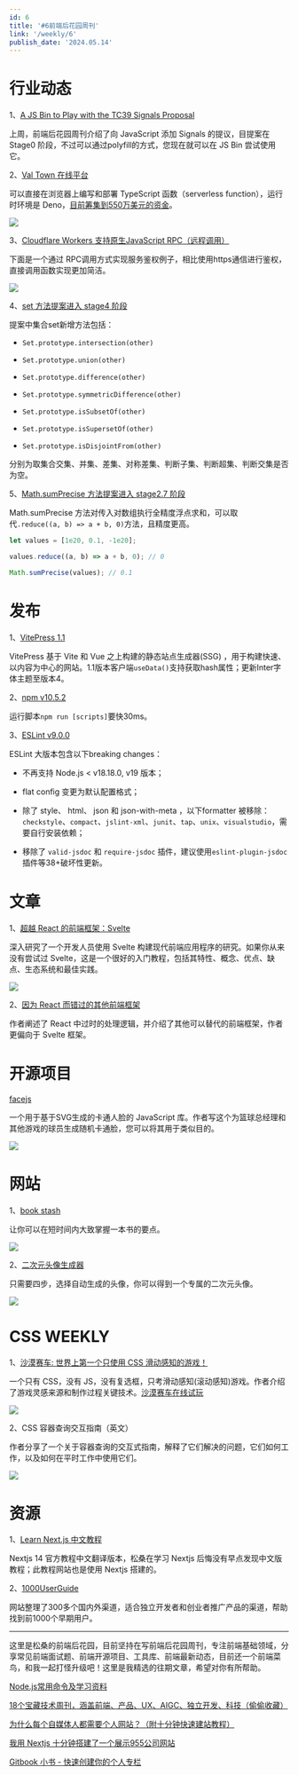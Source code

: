 ```yaml
---
id: 6
title: '#6前端后花园周刊'
link: '/weekly/6'
publish_date: '2024.05.14'
---
```

# 行业动态

1、[A JS Bin to Play with the TC39 Signals Proposal](https://jsbin.com/safoqap/6/edit?html) 

上周，前端后花园周刊介绍了向 JavaScript 添加 Signals 的提议，目提案在 Stage0 阶段，不过可以通过polyfill的方式，您现在就可以在 JS Bin 尝试使用它。

2、[Val Town 在线平台](https://www.val.town/)

可以直接在浏览器上编写和部署 TypeScript 函数（serverless function），运行时环境是 Deno，[目前筹集到550万美元的资金](https://blog.val.town/blog/seed/)。

![](https://s2.loli.net/2024/04/14/9XiK1krdgEQ3s2a.png)

3、[Cloudflare Workers 支持原生JavaScript RPC（远程调用） ](https://blog.cloudflare.com/javascript-native-rpc)

下面是一个通过 RPC调用方式实现服务鉴权例子，相比使用https通信进行鉴权，直接调用函数实现更加简洁。

![](https://s2.loli.net/2024/04/14/MPS3NTLleymtOGQ.png)

4、[set 方法提案进入 stage4 阶段](https://github.com/tc39/proposal-set-methods)

提案中集合set新增方法包括：

- `Set.prototype.intersection(other)`

- `Set.prototype.union(other)`

- `Set.prototype.difference(other)`

- `Set.prototype.symmetricDifference(other)`

- `Set.prototype.isSubsetOf(other)`

- `Set.prototype.isSupersetOf(other)`

- `Set.prototype.isDisjointFrom(other)`

分别为取集合交集、并集、差集、对称差集、判断子集、判断超集、判断交集是否为空。

5、[Math.sumPrecise 方法提案进入 stage2.7 阶段](https://github.com/tc39/proposal-math-sum)

Math.sumPrecise 方法对传入对数组执行全精度浮点求和，可以取代`.reduce((a, b) => a + b, 0)`方法，且精度更高。

```JavaScript
let values = [1e20, 0.1, -1e20];

values.reduce((a, b) => a + b, 0); // 0

Math.sumPrecise(values); // 0.1
```

# 发布

1、[VitePress 1.1](https://javascriptweekly.com/link/153708/web) 

VitePress 基于 Vite 和 Vue 之上构建的静态站点生成器(SSG) ，用于构建快速、以内容为中心的网站。1.1版本客户端`useData()`支持获取hash属性；更新Inter字体主题至版本4。

2、[npm ](https://github.com/npm/cli/releases/tag/v10.5.2)[v10.5.2](https://github.com/npm/cli/releases/tag/v10.5.2)

运行脚本`npm run [scripts]`要快30ms。

3、[ESLint v9.0.0](https://eslint.org/blog/2024/04/eslint-v9.0.0-released/)

ESLint 大版本包含以下breaking changes：

- 不再支持 Node.js < v18.18.0, v19 版本；

- flat config 变更为默认配置格式；

- 除了 style、 html、 json 和 json-with-meta ，以下formatter 被移除：`checkstyle`、`compact`、`jslint-xml`、`junit`、`tap`、`unix`、`visualstudio`，需要自行安装依赖；

- 移除了 `valid-jsdoc` 和 `require-jsdoc` 插件，建议使用`eslint-plugin-jsdoc`插件等38+破坏性更新。

# 文章

1、[超越 React 的前端框架：Svelte](https://itnext.io/frontend-development-beyond-react-svelte-1-3-f47eda22cba5)

深入研究了一个开发人员使用 Svelte 构建现代前端应用程序的研究。如果你从来没有尝试过 Svelte，这是一个很好的入门教程，包括其特性、概念、优点、缺点、生态系统和最佳实践。

![](https://s2.loli.net/2024/04/14/1Rauihpd8cDBzSx.png)

2、[因为 React 而错过的其他前端框架](https://joshcollinsworth.com/blog/antiquated-react#you-dont-need-to-micro-manage-rendering-anymore)

作者阐述了 React 中过时的处理逻辑，并介绍了其他可以替代的前端框架，作者更偏向于 Svelte 框架。

# 开源项目

[facejs](https://github.com/zengm-games/facesjs?tab=readme-ov-file)

一个用于基于SVG生成的卡通人脸的 JavaScript 库。作者写这个为篮球总经理和其他游戏的球员生成随机卡通脸，您可以将其用于类似目的。

![](https://s2.loli.net/2024/04/14/Pls6YND2kzxApjc.png)

# 网站

1、[book stash](https://bookstash.io/)

让你可以在短时间内大致掌握一本书的要点。

![](https://s2.loli.net/2024/04/14/HxbEFe7ClPyrWki.png)

2、[二次元头像生成器](https://waifulabs.com/generate)

只需要四步，选择自动生成的头像，你可以得到一个专属的二次元头像。

![](https://s2.loli.net/2024/04/14/8vyPI97FDxBVXeG.png)

# CSS WEEKLY

1、[沙漠赛车: 世界上第一个只使用 CSS 滑动感知的游戏！](https://dev.to/warkentien2/desert-racer-worlds-first-css-only-swipe-aware-game-4j0h)

一个只有 CSS，没有 JS，没有复选框，只考滑动感知(滚动感知)游戏。作者介绍了游戏灵感来源和制作过程关键技术。[沙漠赛车在线试玩](https://000699350.deployed.codepen.website/pages/home/home.html#color-5)

![](https://s2.loli.net/2024/04/14/qLXmAc9sNQ5W4Ro.png)


2、CSS 容器查询交互指南（英文）

作者分享了一个关于容器查询的交互式指南，解释了它们解决的问题，它们如何工作，以及如何在平时工作中使用它们。

![](https://s2.loli.net/2024/04/14/M8NBsdyxQPljmEt.png)

# 资源

1、[Learn Next.js 中文教程](https://qufei1993.github.io/nextjs-learn-cn/chapter1)

Nextjs 14 官方教程中文翻译版本，松桑在学习 Nextjs 后悔没有早点发现中文版教程；此教程网站也是使用 Nextjs 搭建的。

2、[1000UserGuide](https://1000userguide.com/#/?id=%f0%9f%93%9a%e6%b5%b7%e5%a4%96%e7%9b%ae%e5%bd%95%e7%ab%99%e7%82%b9)

网站整理了300多个国内外渠道，适合独立开发者和创业者推广产品的渠道，帮助找到前1000个早期用户。

---

这里是松桑的前端后花园，目前坚持在写前端后花园周刊，专注前端基础领域，分享常见前端面试题、前端开源项目、工具库、前端最新动态，目前还一个前端菜鸟，和我一起打怪升级吧！这里是我精选的往期文章，希望对你有所帮助。

[Node.js常用命令及学习资料](https://mp.weixin.qq.com/s?__biz=MzI4ODY2MTA2Nw==&mid=2247484180&idx=1&sn=9ca6ddbedacc6040f3ce0bfbe5cd6f6d&chksm=ec3a4830db4dc126109e78afe6b260931ad9de649da84dc371c1cf8055f10717f13bfb654184&token=619955350&lang=zh_CN#rd)

[18个宝藏技术周刊，涵盖前端、产品、UX、AIGC、独立开发、科技（偷偷收藏）](https://mp.weixin.qq.com/s/1Cwy_M7q2MlihjzLxntB-Q)

[为什么每个自媒体人都需要个人网站？（附十分钟快速建站教程）]([https://mp.weixin.qq.com/s/b5NyEapnan7qdeDQ2PWM9w](https://mp.weixin.qq.com/s/b5NyEapnan7qdeDQ2PWM9w))

[我用 Nextjs 十分钟搭建了一个展示955公司网站](https://mp.weixin.qq.com/s/a-AnAz6gL6aCCceYSmRgPA)

[Gitbook 小书 - 快速创建你的个人专栏](https://mp.weixin.qq.com/s/UPzJ53xHJDk4Asa6wENGKA)